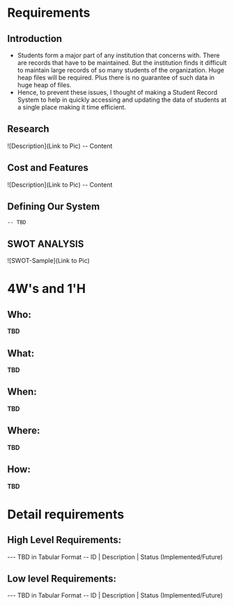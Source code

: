 # Requirements
## Introduction
 * Students form a major part of any institution that concerns with. There are records that have to be maintained. But the institution finds it difficult to maintain large records of so many students of the organization. Huge heap files will be required. Plus there is no guarantee of such data in huge heap of files.
 * Hence, to prevent these issues, I thought of making a Student Record System to help in quickly accessing and updating the data of students at a single place making it time efficient.

## Research
![Description](Link to Pic)
-- Content 
## Cost and Features
![Description](Link to Pic)
-- Content 
## Defining Our System
    -- TBD
## SWOT ANALYSIS
![SWOT-Sample](Link to Pic)

# 4W&#39;s and 1&#39;H

## Who:

**TBD**

## What:

**TBD**

## When:

**TBD**

## Where:

**TBD**

## How:

**TBD**

# Detail requirements
## High Level Requirements:
--- TBD in Tabular Format 
-- ID | Description | Status (Implemented/Future)


##  Low level Requirements:
--- TBD in Tabular Format 
-- ID | Description | Status (Implemented/Future)
